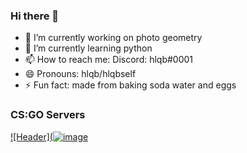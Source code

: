 ### Hi there 👋
- 🔭 I’m currently working on photo geometry
- 🌱 I’m currently learning python
- 📫 How to reach me: Discord: hlqb#0001
- 😄 Pronouns: hlqb/hlqbself
- ⚡ Fun fact: made from baking soda water and eggs
### CS:GO Servers
[![Header](![image](https://user-images.githubusercontent.com/38434900/155958690-0959871d-01be-45f4-91ce-53690e3c943b.png)](https://clarityeu.com/)

